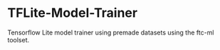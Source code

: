 # TFLite-Model-Trainer
Tensorflow Lite model trainer using premade datasets using the ftc-ml toolset. 
